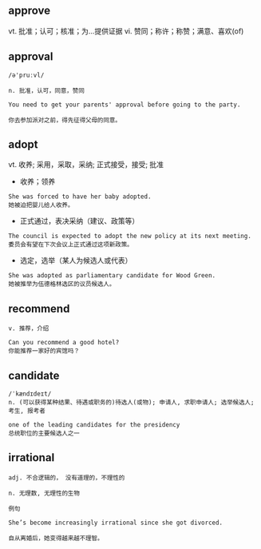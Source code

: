 ## approve
vt. 批准；认可；核准；为…提供证据
vi. 赞同；称许；称赞；满意、喜欢(of)

## approval
```
/ə'pruːvl/

n. 批准，认可，同意，赞同

You need to get your parents' approval before going to the party.

你去参加派对之前，得先征得父母的同意。
```

## adopt
vt. 收养; 采用，采取，采纳; 正式接受，接受; 批准
- 收养；领养
```
She was forced to have her baby adopted.
她被迫把婴儿给人收养。
```
- 正式通过，表决采纳（建议、政策等）
```
The council is expected to adopt the new policy at its next meeting.
委员会有望在下次会议上正式通过这项新政策。
```
- 选定，选举（某人为候选人或代表）
```
She was adopted as parliamentary candidate for Wood Green.
她被推举为伍德格林选区的议员候选人。
```

## recommend
```
v. 推荐，介绍

Can you recommend a good hotel?
你能推荐一家好的宾馆吗？
```

## candidate
```
/ˈkændɪdeɪt/
n. (可以获得某种结果、待遇或职务的)待选人(或物); 申请人, 求职申请人; 选举候选人; 考生, 报考者

one of the leading candidates for the presidency
总统职位的主要候选人之一
```
## irrational
```
adj. 不合逻辑的， 没有道理的，不理性的

n. 无理数, 无理性的生物

例句

She’s become increasingly irrational since she got divorced.

自从离婚后，她变得越来越不理智。
```